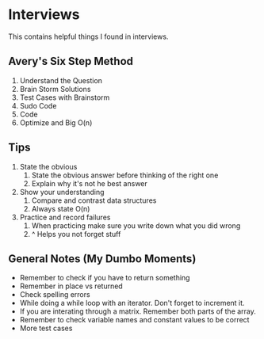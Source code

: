 # Interviews

This contains helpful things I found in interviews.

## Avery's Six Step Method
1. Understand the Question
1. Brain Storm Solutions
1. Test Cases with Brainstorm
1. Sudo Code
1. Code
1. Optimize and Big O(n)

## Tips
1. State the obvious
    1. State the obvious answer before thinking of the right one
    1. Explain why it's not he best answer
1. Show your understanding
    1. Compare and contrast data structures
    1. Always state O(n)
1. Practice and record failures
    1. When practicing make sure you write down what you did wrong
    1. ^ Helps you not forget stuff


## General Notes (My Dumbo Moments)
- Remember to check if you have to return something 
- Remember in place vs returned 
- Check spelling errors
- While doing a while loop with an iterator. Don't forget to increment it.
- If you are interating through a matrix. Remember both parts of the array.
- Remember to check variable names and constant values to be correct
- More test cases